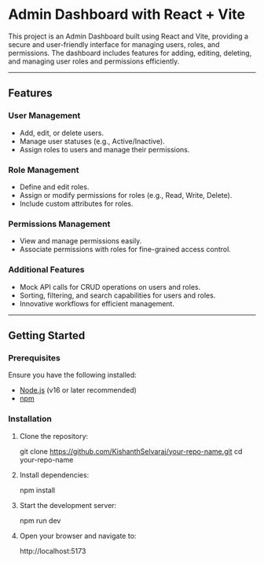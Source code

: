 # Admin Dashboard with React + Vite

This project is an Admin Dashboard built using React and Vite, providing a secure and user-friendly interface for managing users, roles, and permissions. The dashboard includes features for adding, editing, deleting, and managing user roles and permissions efficiently.

---

## Features

### User Management
- Add, edit, or delete users.
- Manage user statuses (e.g., Active/Inactive).
- Assign roles to users and manage their permissions.

### Role Management
- Define and edit roles.
- Assign or modify permissions for roles (e.g., Read, Write, Delete).
- Include custom attributes for roles.

### Permissions Management
- View and manage permissions easily.
- Associate permissions with roles for fine-grained access control.

### Additional Features
- Mock API calls for CRUD operations on users and roles.
- Sorting, filtering, and search capabilities for users and roles.
- Innovative workflows for efficient management.

---

## Getting Started

### Prerequisites
Ensure you have the following installed:
- [Node.js](https://nodejs.org/) (v16 or later recommended)
- [npm](https://www.npmjs.com/)

### Installation

1. Clone the repository:

   git clone https://github.com/KishanthSelvaraj/your-repo-name.git
   cd your-repo-name

2. Install dependencies:

   npm install

3. Start the development server:

    npm run dev

4. Open your browser and navigate to:
 
    http://localhost:5173
